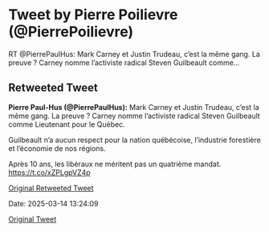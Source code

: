 # Tweet by Pierre Poilievre (@PierrePoilievre)

RT @PierrePaulHus: Mark Carney et Justin Trudeau, c’est la même gang. La preuve ? Carney nomme l’activiste radical Steven Guilbeault comme…

## Retweeted Tweet

**Pierre Paul-Hus (@PierrePaulHus):** Mark Carney et Justin Trudeau, c’est la même gang. La preuve ? Carney nomme l’activiste radical Steven Guilbeault comme Lieutenant pour le Québec.

Guilbeault n’a aucun respect pour la nation québécoise, l’industrie forestière et l’économie de nos régions.

Après 10 ans, les libéraux ne méritent pas un quatrième mandat.  https://t.co/xZPLgpVZ4p

[Original Retweeted Tweet](https://x.com/PierrePaulHus/status/1900350837987434548)

Date: 2025-03-14 13:24:09

[Original Tweet](https://x.com/PierrePoilievre/status/1900538443203015142)
